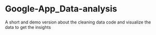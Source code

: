 # Google-App_Data-analysis
A short and demo version about the cleaning data code and visualize the data to get the insights
